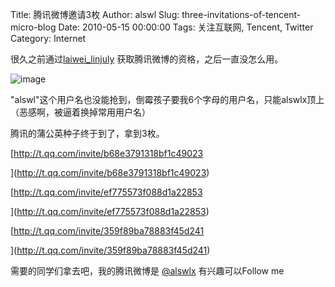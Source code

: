 Title: 腾讯微博邀请3枚
Author: alswl
Slug: three-invitations-of-tencent-micro-blog
Date: 2010-05-15 00:00:00
Tags: 关注互联网, Tencent, Twitter
Category: Internet

很久之前通过[laiwei_linjuly](http://baiduer.net/) 获取腾讯微博的资格，之后一直没怎么用。

![image](https://ohsolnxaa.qnssl.com/2010/05/t_qq_logo.jpg)

"alswl"这个用户名也没能抢到，倒霉孩子要我6个字母的用户名，只能alswlx顶上（恶感啊，被逼着换掉常用用户名）

腾讯的蒲公英种子终于到了，拿到3枚。

[http://t.qq.com/invite/b68e3791318bf1c49023

](http://t.qq.com/invite/b68e3791318bf1c49023)

[http://t.qq.com/invite/ef775573f088d1a22853

](http://t.qq.com/invite/ef775573f088d1a22853)

[http://t.qq.com/invite/359f89ba78883f45d241

](http://t.qq.com/invite/359f89ba78883f45d241)

需要的同学们拿去吧，我的腾讯微博是 [@alswlx](http://t.qq.com/alswlx) 有兴趣可以Follow me

